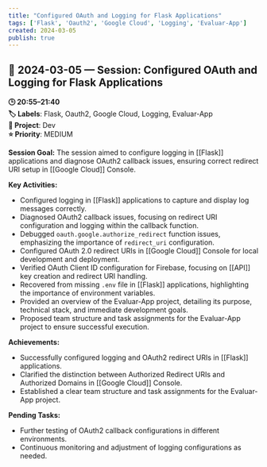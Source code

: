```yaml
---
title: "Configured OAuth and Logging for Flask Applications"
tags: ['Flask', 'Oauth2', 'Google Cloud', 'Logging', 'Evaluar-App']
created: 2024-03-05
publish: true
---
```


## 📅 2024-03-05 — Session: Configured OAuth and Logging for Flask Applications

**🕒 20:55–21:40**  
**🏷️ Labels**: Flask, Oauth2, Google Cloud, Logging, Evaluar-App  
**📂 Project**: Dev  
**⭐ Priority**: MEDIUM  


**Session Goal:**
The session aimed to configure logging in [[Flask]] applications and diagnose OAuth2 callback issues, ensuring correct redirect URI setup in [[Google Cloud]] Console.

**Key Activities:**
- Configured logging in [[Flask]] applications to capture and display log messages correctly.
- Diagnosed OAuth2 callback issues, focusing on redirect URI configuration and logging within the callback function.
- Debugged `oauth.google.authorize_redirect` function issues, emphasizing the importance of `redirect_uri` configuration.
- Configured OAuth 2.0 redirect URIs in [[Google Cloud]] Console for local development and deployment.
- Verified OAuth Client ID configuration for Firebase, focusing on [[API]] key creation and redirect URI handling.
- Recovered from missing `.env` file in [[Flask]] applications, highlighting the importance of environment variables.
- Provided an overview of the Evaluar-App project, detailing its purpose, technical stack, and immediate development goals.
- Proposed team structure and task assignments for the Evaluar-App project to ensure successful execution.

**Achievements:**
- Successfully configured logging and OAuth2 redirect URIs in [[Flask]] applications.
- Clarified the distinction between Authorized Redirect URIs and Authorized Domains in [[Google Cloud]] Console.
- Established a clear team structure and task assignments for the Evaluar-App project.

**Pending Tasks:**
- Further testing of OAuth2 callback configurations in different environments.
- Continuous monitoring and adjustment of logging configurations as needed.
